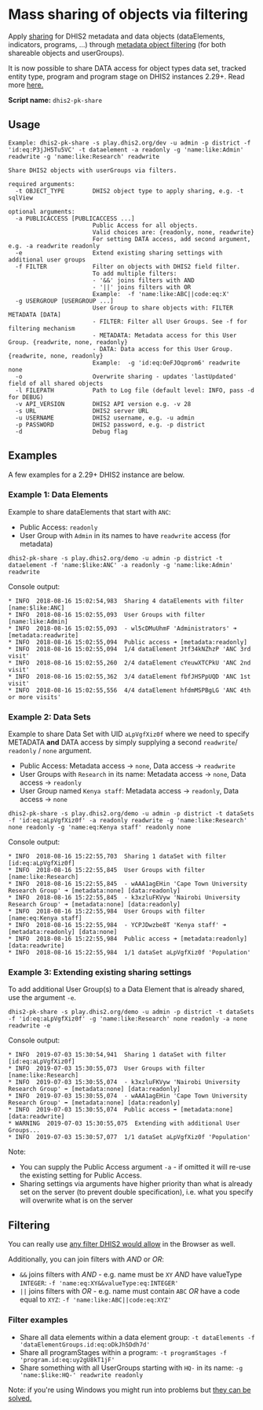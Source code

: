 # Mass sharing of objects via filtering

Apply [sharing](https://docs.dhis2.org/master/en/user/html/sharing.html)
for DHIS2 metadata and data objects (dataElements, indicators, programs, ...) through 
[metadata object filtering](https://docs.dhis2.org/master/en/developer/html/dhis2_developer_manual_full.html#webapi_metadata_object_filter)
(for both shareable objects and userGroups).

It is now possible to share DATA access for object types data set,
tracked entity type, program and program stage on DHIS2 instances 2.29+. Read more
[here.](https://docs.dhis2.org/2.29/en/user/html/sharing.html)

**Script name:** `dhis2-pk-share`

## Usage

```
Example: dhis2-pk-share -s play.dhis2.org/dev -u admin -p district -f 'id:eq:P3jJH5Tu5VC' -t dataelement -a readonly -g 'name:like:Admin' readwrite -g 'name:like:Research' readwrite

Share DHIS2 objects with userGroups via filters.

required arguments:
  -t OBJECT_TYPE        DHIS2 object type to apply sharing, e.g. -t sqlView

optional arguments:
  -a PUBLICACCESS [PUBLICACCESS ...]
                        Public Access for all objects. 
                        Valid choices are: {readonly, none, readwrite}
                        For setting DATA access, add second argument, e.g. -a readwrite readonly
  -e                    Extend existing sharing settings with additional user groups
  -f FILTER             Filter on objects with DHIS2 field filter.
                        To add multiple filters:
                        - '&&' joins filters with AND
                        - '||' joins filters with OR
                        Example:  -f 'name:like:ABC||code:eq:X'
  -g USERGROUP [USERGROUP ...]
                        User Group to share objects with: FILTER METADATA [DATA]
                        - FILTER: Filter all User Groups. See -f for filtering mechanism
                        - METADATA: Metadata access for this User Group. {readwrite, none, readonly}
                        - DATA: Data access for this User Group. {readwrite, none, readonly}
                        Example:  -g 'id:eq:OeFJOqprom6' readwrite none
  -o                    Overwrite sharing - updates 'lastUpdated' field of all shared objects
  -l FILEPATH           Path to Log file (default level: INFO, pass -d for DEBUG)
  -v API_VERSION        DHIS2 API version e.g. -v 28
  -s URL                DHIS2 server URL
  -u USERNAME           DHIS2 username, e.g. -u admin
  -p PASSWORD           DHIS2 password, e.g. -p district
  -d                    Debug flag

```

## Examples

A few examples for a 2.29+ DHIS2 instance are below.

### Example 1: Data Elements

Example to share dataElements that start with `ANC`:

* Public Access: `readonly`
* User Group with `Admin` in its names to have `readwrite` access (for metadata)

`
dhis2-pk-share -s play.dhis2.org/demo -u admin -p district -t dataelement -f 'name:$like:ANC' -a readonly -g 'name:like:Admin' readwrite 
`

Console output:

```
* INFO  2018-08-16 15:02:54,983  Sharing 4 dataElements with filter [name:$like:ANC]
* INFO  2018-08-16 15:02:55,093  User Groups with filter [name:like:Admin]
* INFO  2018-08-16 15:02:55,093  - wl5cDMuUhmF 'Administrators' ➜ [metadata:readwrite]
* INFO  2018-08-16 15:02:55,094  Public access ➜ [metadata:readonly]
* INFO  2018-08-16 15:02:55,094  1/4 dataElement Jtf34kNZhzP 'ANC 3rd visit'
* INFO  2018-08-16 15:02:55,260  2/4 dataElement cYeuwXTCPkU 'ANC 2nd visit'
* INFO  2018-08-16 15:02:55,362  3/4 dataElement fbfJHSPpUQD 'ANC 1st visit'
* INFO  2018-08-16 15:02:55,556  4/4 dataElement hfdmMSPBgLG 'ANC 4th or more visits'
```

### Example 2: Data Sets

Example to share Data Set with UID `aLpVgfXiz0f` where we need to specify METADATA **and** DATA access 
by simply supplying a second `readwrite`/ `readonly` / `none` argument.

* Public Access: Metadata access -> `none`, Data access -> `readwrite`
* User Groups with `Research` in its name: Metadata access -> `none`, Data access -> `readonly`
* User Group named `Kenya staff`: Metadata access -> `readonly`, Data access -> `none`


`
dhis2-pk-share -s play.dhis2.org/demo -u admin -p district -t dataSets -f 'id:eq:aLpVgfXiz0f' -a readonly readwrite -g 'name:like:Research' none readonly -g 'name:eq:Kenya staff' readonly none
`

Console output:

```
* INFO  2018-08-16 15:22:55,703  Sharing 1 dataSet with filter [id:eq:aLpVgfXiz0f]
* INFO  2018-08-16 15:22:55,845  User Groups with filter [name:like:Research]
* INFO  2018-08-16 15:22:55,845  - wAAA1agEHin 'Cape Town University Research Group' ➜ [metadata:none] [data:readonly]
* INFO  2018-08-16 15:22:55,845  - k3xzluFKVyw 'Nairobi University Research Group' ➜ [metadata:none] [data:readonly]
* INFO  2018-08-16 15:22:55,984  User Groups with filter [name:eq:Kenya staff]
* INFO  2018-08-16 15:22:55,984  - YCPJDwzbe8T 'Kenya staff' ➜ [metadata:readonly] [data:none]
* INFO  2018-08-16 15:22:55,984  Public access ➜ [metadata:readonly] [data:readwrite]
* INFO  2018-08-16 15:22:55,984  1/1 dataSet aLpVgfXiz0f 'Population'
```

### Example 3: Extending existing sharing settings

To add additional User Group(s) to a Data Element that is already shared, use the argument `-e`.

`
dhis2-pk-share -s play.dhis2.org/demo -u admin -p district -t dataSets -f 'id:eq:aLpVgfXiz0f' -g 'name:like:Research' none readonly -a none readwrite -e
`

Console output:

```
* INFO  2019-07-03 15:30:54,941  Sharing 1 dataSet with filter [id:eq:aLpVgfXiz0f]
* INFO  2019-07-03 15:30:55,073  User Groups with filter [name:like:Research]
* INFO  2019-07-03 15:30:55,074  - k3xzluFKVyw 'Nairobi University Research Group' ➡️️ [metadata:none] [data:readonly]
* INFO  2019-07-03 15:30:55,074  - wAAA1agEHin 'Cape Town University Research Group' ➡️️ [metadata:none] [data:readonly]
* INFO  2019-07-03 15:30:55,074  Public access ➡️️ [metadata:none] [data:readwrite]
* WARNING  2019-07-03 15:30:55,075  Extending with additional User Groups...
* INFO  2019-07-03 15:30:57,077  1/1 dataSet aLpVgfXiz0f 'Population'
```

Note: 
* You can supply the Public Access argument `-a` - if omitted it will re-use the existing setting for Public Access.
* Sharing settings via arguments have higher priority than what is already set on the server (to prevent double specification), i.e. what you specify will overwrite what is on the server

## Filtering

You can really use [any filter DHIS2 would allow]((https://docs.dhis2.org/master/en/developer/html/dhis2_developer_manual_full.html#webapi_metadata_object_filter)) in the Browser as well.

Additionally, you can join filters with *AND* or *OR*:
* `&&` joins filters with *AND* - e.g. name must be `XY` *AND* have valueType `INTEGER`: `-f 'name:eq:XY&&valueType:eq:INTEGER'`
* `||` joins filters with *OR* - e.g. name must contain `ABC` *OR* have a code equal to `XYZ`: `-f 'name:like:ABC||code:eq:XYZ'`

### Filter examples

* Share all data elements within a data element group: `-t dataElements -f 'dataElementGroups.id:eq:oDkJh5Ddh7d'`
* Share all programStages within a program: `-t programStages -f 'program.id:eq:uy2gU8kT1jF'`
* Share something with all UserGroups starting with `HQ-` in its name: `-g 'name:$like:HQ-' readwrite readonly`

Note: if you're using Windows you might run into problems but [they can be solved.](https://github.com/davidhuser/dhis2-pk/blob/master/docs/installation.md#windows)
